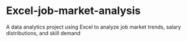 # Excel-job-market-analysis
A data analytics project using Excel to analyze job market trends, salary distributions, and skill demand
